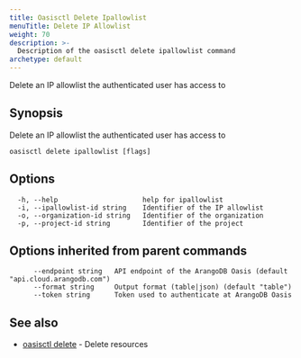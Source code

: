```yaml
---
title: Oasisctl Delete Ipallowlist
menuTitle: Delete IP Allowlist
weight: 70
description: >-
  Description of the oasisctl delete ipallowlist command
archetype: default
---
```

Delete an IP allowlist the authenticated user has access to

## Synopsis

Delete an IP allowlist the authenticated user has access to

```
oasisctl delete ipallowlist [flags]
```

## Options

```
  -h, --help                     help for ipallowlist
  -i, --ipallowlist-id string    Identifier of the IP allowlist
  -o, --organization-id string   Identifier of the organization
  -p, --project-id string        Identifier of the project
```

## Options inherited from parent commands

```
      --endpoint string   API endpoint of the ArangoDB Oasis (default "api.cloud.arangodb.com")
      --format string     Output format (table|json) (default "table")
      --token string      Token used to authenticate at ArangoDB Oasis
```

## See also

* [oasisctl delete](_index.md)	 - Delete resources

